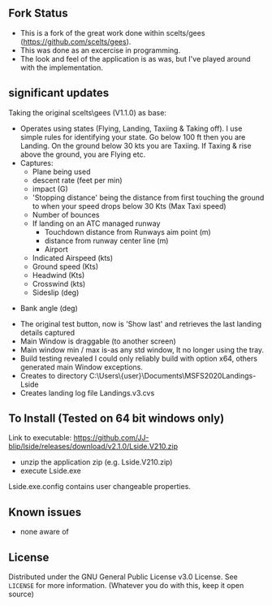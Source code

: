 

## Fork Status
- This is a fork of the great work done within scelts/gees (https://github.com/scelts/gees).
- This was done as an excercise in programming. 
- The look and feel of the application is as was, but I've played around with the implementation.

## significant updates

Taking the original scelts\gees (V1.1.0) as base:
* Operates using states (Flying, Landing, Taxiing & Taking off). I use simple rules for identifying your state. Go below 100 ft then you are Landing. On the ground below 30 kts you are Taxiing. If Taxing & rise above the ground, you are Flying etc. 
* Captures:
  - Plane being used
  - descent rate (feet per min)
  - impact (G)
  - 'Stopping distance' being the distance from first touching the ground to when your speed drops below 30 Kts (Max Taxi speed)
  - Number of bounces
  - If landing on an ATC managed runway
    * Touchdown distance from Runways aim point (m)
    * distance from runway center line (m)
    * Airport
  - Indicated Airspeed (kts)
  - Ground speed (Kts)
  - Headwind (Kts)
  - Crosswind (kts)
  - Sideslip (deg)
- Bank angle (deg)
* The original test button, now is 'Show last' and retrieves the last landing details captured
* Main Window is draggable (to another screen)
* Main window min / max is-as any std window, It no longer using the tray.
* Build testing revealed I could only reliably build with option x64, others generated main Window exceptions.
* Creates to directory C:\Users\\{user}\Documents\MSFS2020Landings-Lside
* Creates landing log file Landings.v3.cvs

## To Install (Tested on 64 bit windows only)

Link to executable:  https://github.com/JJ-blip/lside/releases/download/v2.1.0/Lside.V210.zip

* unzip the application zip (e.g. Lside.V210.zip)
* execute Lside.exe

Lside.exe.config contains user changeable properties. 

## Known issues
* none aware of

## License
Distributed under the GNU General Public License v3.0 License. See `LICENSE` for more information. (Whatever you do with this, keep it open source)
